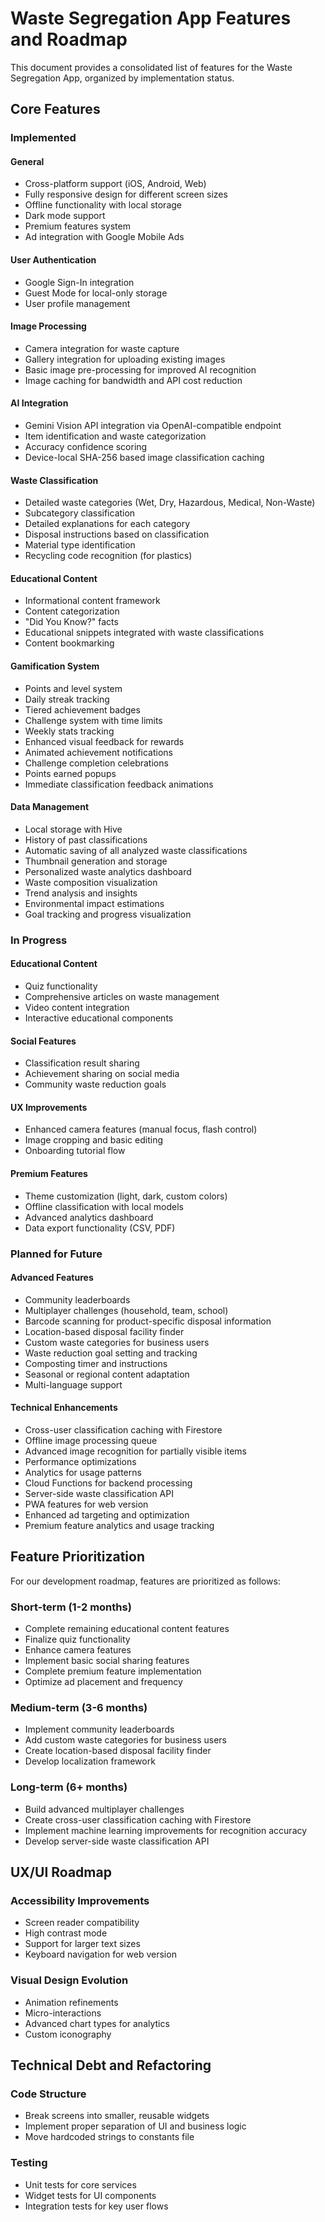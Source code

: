 # Waste Segregation App Features and Roadmap

This document provides a consolidated list of features for the Waste Segregation App, organized by implementation status.

## Core Features

### Implemented

#### General
- Cross-platform support (iOS, Android, Web)
- Fully responsive design for different screen sizes
- Offline functionality with local storage
- Dark mode support
- Premium features system
- Ad integration with Google Mobile Ads

#### User Authentication
- Google Sign-In integration
- Guest Mode for local-only storage
- User profile management

#### Image Processing
- Camera integration for waste capture
- Gallery integration for uploading existing images
- Basic image pre-processing for improved AI recognition
- Image caching for bandwidth and API cost reduction

#### AI Integration
- Gemini Vision API integration via OpenAI-compatible endpoint
- Item identification and waste categorization
- Accuracy confidence scoring
- Device-local SHA-256 based image classification caching

#### Waste Classification
- Detailed waste categories (Wet, Dry, Hazardous, Medical, Non-Waste)
- Subcategory classification
- Detailed explanations for each category
- Disposal instructions based on classification
- Material type identification
- Recycling code recognition (for plastics)

#### Educational Content
- Informational content framework
- Content categorization
- "Did You Know?" facts
- Educational snippets integrated with waste classifications
- Content bookmarking

#### Gamification System
- Points and level system
- Daily streak tracking
- Tiered achievement badges
- Challenge system with time limits
- Weekly stats tracking
- Enhanced visual feedback for rewards
- Animated achievement notifications
- Challenge completion celebrations
- Points earned popups
- Immediate classification feedback animations

#### Data Management
- Local storage with Hive
- History of past classifications
- Automatic saving of all analyzed waste classifications
- Thumbnail generation and storage
- Personalized waste analytics dashboard
- Waste composition visualization
- Trend analysis and insights
- Environmental impact estimations
- Goal tracking and progress visualization

### In Progress

#### Educational Content
- Quiz functionality
- Comprehensive articles on waste management
- Video content integration
- Interactive educational components

#### Social Features
- Classification result sharing
- Achievement sharing on social media
- Community waste reduction goals

#### UX Improvements
- Enhanced camera features (manual focus, flash control)
- Image cropping and basic editing
- Onboarding tutorial flow

#### Premium Features
- Theme customization (light, dark, custom colors)
- Offline classification with local models
- Advanced analytics dashboard
- Data export functionality (CSV, PDF)

### Planned for Future

#### Advanced Features
- Community leaderboards
- Multiplayer challenges (household, team, school)
- Barcode scanning for product-specific disposal information
- Location-based disposal facility finder
- Custom waste categories for business users
- Waste reduction goal setting and tracking
- Composting timer and instructions
- Seasonal or regional content adaptation
- Multi-language support

#### Technical Enhancements
- Cross-user classification caching with Firestore
- Offline image processing queue
- Advanced image recognition for partially visible items
- Performance optimizations
- Analytics for usage patterns
- Cloud Functions for backend processing
- Server-side waste classification API
- PWA features for web version
- Enhanced ad targeting and optimization
- Premium feature analytics and usage tracking

## Feature Prioritization

For our development roadmap, features are prioritized as follows:

### Short-term (1-2 months)
- Complete remaining educational content features
- Finalize quiz functionality
- Enhance camera features
- Implement basic social sharing features
- Complete premium feature implementation
- Optimize ad placement and frequency

### Medium-term (3-6 months)
- Implement community leaderboards
- Add custom waste categories for business users
- Create location-based disposal facility finder
- Develop localization framework

### Long-term (6+ months)
- Build advanced multiplayer challenges
- Create cross-user classification caching with Firestore
- Implement machine learning improvements for recognition accuracy
- Develop server-side waste classification API

## UX/UI Roadmap

### Accessibility Improvements
- Screen reader compatibility 
- High contrast mode
- Support for larger text sizes
- Keyboard navigation for web version

### Visual Design Evolution
- Animation refinements
- Micro-interactions
- Advanced chart types for analytics
- Custom iconography

## Technical Debt and Refactoring

### Code Structure
- Break screens into smaller, reusable widgets
- Implement proper separation of UI and business logic
- Move hardcoded strings to constants file

### Testing
- Unit tests for core services
- Widget tests for UI components
- Integration tests for key user flows
